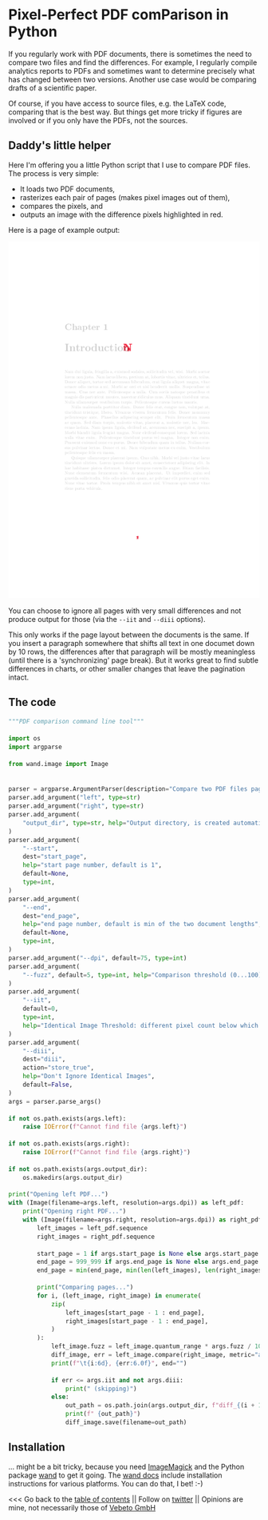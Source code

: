 # Pixel-Perfect PDF comParison in Python

If you regularly work with PDF documents, there is sometimes the need to compare two files and find the differences.
For example, I regularly compile analytics reports to PDFs and sometimes want to determine precisely what
has changed between two versions. Another use case would be comparing drafts of a scientific paper.

Of course, if you have access to source files, e.g. the LaTeX code, comparing that is the best way.
But things get more tricky if figures are involved or if you only have the PDFs, not the sources.


## Daddy's little helper
 
Here I'm offering you a little Python script that I use to compare PDF files.
The process is very simple:
* It loads two PDF documents,
* rasterizes each pair of pages (makes pixel images out of them),
* compares the pixels, and 
* outputs an image with the difference pixels highlighted in red.

Here is a page of example output:

![example PDF diff](../images/diff_000001.png)

You can choose to ignore all pages with very small differences and not produce output for those
(via the ``--iit`` and ``--diii`` options).

This only works if the page layout between the documents is the same. 
If you insert a paragraph somewhere that shifts all text in one documet down by 10 rows, the differences after
that paragraph will be mostly meaningless (until there is a 'synchronizing' page break).
But it works great to find subtle differences in charts, or other smaller changes that leave the
pagination intact.


## The code

```python
"""PDF comparison command line tool"""

import os
import argparse

from wand.image import Image


parser = argparse.ArgumentParser(description="Compare two PDF files page by page.")
parser.add_argument("left", type=str)
parser.add_argument("right", type=str)
parser.add_argument(
    "output_dir", type=str, help="Output directory, is created automatically"
)
parser.add_argument(
    "--start",
    dest="start_page",
    help="start page number, default is 1",
    default=None,
    type=int,
)
parser.add_argument(
    "--end",
    dest="end_page",
    help="end page number, default is min of the two document lengths",
    default=None,
    type=int,
)
parser.add_argument("--dpi", default=75, type=int)
parser.add_argument(
    "--fuzz", default=5, type=int, help="Comparison threshold (0...100)"
)
parser.add_argument(
    "--iit",
    default=0,
    type=int,
    help="Identical Image Threshold: different pixel count below which images are considered identical",
)
parser.add_argument(
    "--diii",
    dest="diii",
    action="store_true",
    help="Don't Ignore Identical Images",
    default=False,
)
args = parser.parse_args()

if not os.path.exists(args.left):
    raise IOError(f"Cannot find file {args.left}")

if not os.path.exists(args.right):
    raise IOError(f"Cannot find file {args.right}")

if not os.path.exists(args.output_dir):
    os.makedirs(args.output_dir)

print("Opening left PDF...")
with (Image(filename=args.left, resolution=args.dpi)) as left_pdf:
    print("Opening right PDF...")
    with (Image(filename=args.right, resolution=args.dpi)) as right_pdf:
        left_images = left_pdf.sequence
        right_images = right_pdf.sequence

        start_page = 1 if args.start_page is None else args.start_page
        end_page = 999_999 if args.end_page is None else args.end_page
        end_page = min(end_page, min(len(left_images), len(right_images)))

        print("Comparing pages...")
        for i, (left_image, right_image) in enumerate(
            zip(
                left_images[start_page - 1 : end_page],
                right_images[start_page - 1 : end_page],
            )
        ):
            left_image.fuzz = left_image.quantum_range * args.fuzz / 100
            diff_image, err = left_image.compare(right_image, metric="absolute")
            print(f"\t{i:6d}, {err:6.0f}", end="")

            if err <= args.iit and not args.diii:
                print(" (skipping)")
            else:
                out_path = os.path.join(args.output_dir, f"diff_{(i + 1):06d}.png")
                print(f" {out_path}")
                diff_image.save(filename=out_path)

```


## Installation

... might be a bit tricky, because you need [ImageMagick](https://imagemagick.org/index.php) and the Python
package [wand](http://docs.wand-py.org) to get it going.
The [wand docs](http://docs.wand-py.org) include installation instructions for various platforms.
You can do that, I bet! :-)


<<< Go back to the [table of contents](../README.md) || Follow on [twitter](https://twitter.com/EberhardHansis) || Opinions are mine, not necessarily those of [Vebeto GmbH](https://www.vebeto.de)